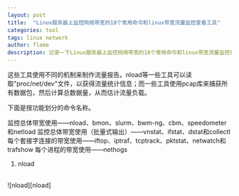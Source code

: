 ```yaml
---
layout: post
title:  "Linux服务器上监控网络带宽的18个常用命令和linux带宽流量监控查看工具"
categories: tool
tags: linux network
author: flame
description: 记录一下Linux服务器上监控网络带宽的18个常用命令和linux带宽流量监控查看工具。
---
```

[nload]:/assets/images/post/2019-11-08-linux-network-traffic/nload.jpg "nload"

 这些工具使用不同的机制来制作流量报告。nload等一些工具可以读取"proc/net/dev"文件，以获得流量统计信息；而一些工具使用pcap库来捕获所有数据包，然后计算总数据量，从而估计流量负载。

下面是按功能划分的命令名称。

监控总体带宽使用――nload、bmon、slurm、bwm-ng、cbm、speedometer和netload
监控总体带宽使用（批量式输出）――vnstat、ifstat、dstat和collectl
每个套接字连接的带宽使用――iftop、iptraf、tcptrack、pktstat、netwatch和trafshow
每个进程的带宽使用――nethogs

1. nload
</br>
![nload][nload]

